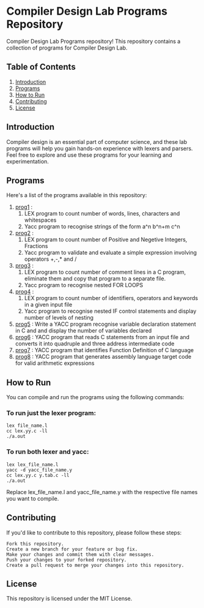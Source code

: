 # Compiler Design Lab Programs Repository

Compiler Design Lab Programs repository! This repository contains a collection of programs for Compiler Design Lab.

## Table of Contents
1. [Introduction](#introduction)
2. [Programs](#programs)
3. [How to Run](#how-to-run)
4. [Contributing](#contributing)
5. [License](#license)

## Introduction

Compiler design is an essential part of computer science, and these lab programs will help you gain hands-on experience with lexers and parsers. Feel free to explore and use these programs for your learning and experimentation.

## Programs

Here's a list of the programs available in this repository:

1. [prog1](https://github.com/0902-Sharon/CDLabPrograms/tree/main/prog1) :
    1) LEX program to count number of words, lines, characters and whitespaces
    2) Yacc program to recognise strings of the form a^n b^n+m c^n
2. [prog2](https://github.com/0902-Sharon/CDLabPrograms/tree/main/prog2) :
   1) LEX program to count number of Positive and Negetive Integers, Fractions
   2) Yacc program to validate and evaluate a simple expression involving operators +,-,* and /
3. [prog3](https://github.com/0902-Sharon/CDLabPrograms/tree/main/prog3) :
   1) LEX program to count number of comment lines in a C program, eliminate them and copy that program to a separate file.
   2) Yacc program to recognise nested FOR LOOPS
4. [prog4](https://github.com/0902-Sharon/CDLabPrograms/tree/main/prog4) :
   1) LEX program to count number of identifiers, operators and keywords in a given input file
   2) Yacc program to recognise nested IF control statements and display number of levels of nesting
5. [prog5](https://github.com/0902-Sharon/CDLabPrograms/tree/main/prog5) :
   Write a YACC program recognise variable declaration statement in C and and display the number of variables declared
6. [prog6](https://github.com/0902-Sharon/CDLabPrograms/tree/main/prog6) :
   YACC program that reads C statements from an input file and converts it into quadruple and three address intermediate code
7. [prog7](https://github.com/0902-Sharon/CDLabPrograms/tree/main/prog7) :
   YACC program that identifies Function Definition of C language
8. [prog8](https://github.com/0902-Sharon/CDLabPrograms/tree/main/prog8) :
    YACC program that generates assembly language target code for valid arithmetic expressions

## How to Run

You can compile and run the programs using the following commands:

### To run just the lexer program:
```shell
lex file_name.l
cc lex.yy.c -ll
./a.out
```


### To run both lexer and yacc:
```shell
lex lex_file_name.l
yacc -d yacc_file_name.y
cc lex.yy.c y.tab.c -ll
./a.out
```


Replace lex_file_name.l and yacc_file_name.y with the respective file names you want to compile.


## Contributing

If you'd like to contribute to this repository, please follow these steps:

    Fork this repository.
    Create a new branch for your feature or bug fix.
    Make your changes and commit them with clear messages.
    Push your changes to your forked repository.
    Create a pull request to merge your changes into this repository.



## License

This repository is licensed under the MIT License.
